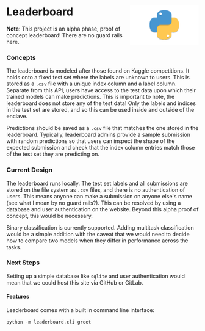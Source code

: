 <h1>Leaderboard<img src='https://github.com/yngtodd/leaderboard/blob/main/img/snek.png' align='right' width='180' height='104'></h1>


**Note**: This project is an alpha phase, proof of concept leaderboard! There are no 
guard rails here.


### Concepts

The leaderboard is modeled after those found on Kaggle competitions. It holds onto a 
fixed test set where the labels are unknown to users. This is stored as a `.csv` file 
with a unique index column and a label column. Separate from this API, users have 
access to the test data upon which their trained models can make predictions. This is 
important to note, the leaderboard does not store any of the test data! Only the labels 
and indices in the test set are stored, and so this can be used inside and outside of the 
enclave.

Predictions should be saved as a `.csv` file that matches the one stored in the leaderboard.
Typically, leaderboard admins provide a sample submission with random predictions so 
that users can inspect the shape of the expected submission and check that the index
column entries match those of the test set they are predicting on. 


### Current Design

The leaderboard runs locally. The test set labels and all submissions are stored on the
file system as `.csv` files, and there is no authentication of users. This means anyone can
make a submission on anyone else's name (see what I mean by no guard rails?). This can
be resolved by using a database and user authentication on the website. Beyond this alpha
proof of concept, this would be necessary.

Binary classification is currently supported. Adding multitask classification would be a simple
addition with the caveat that we would need to decide how to compare two models when they differ
in performance across the tasks.


### Next Steps

Setting up a simple database like `sqlite` and user authentication would mean that we could 
host this site via GitHub or GitLab.


#### Features

Leaderboard comes with a built in command line interface:

```python
python -m leaderboard.cli greet
```
